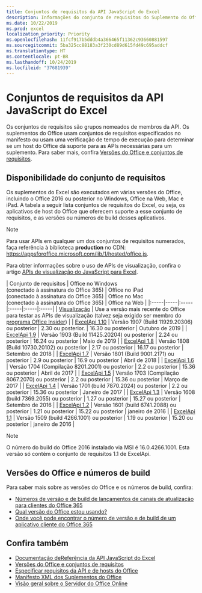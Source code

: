 ```yaml
---
title: Conjuntos de requisitos da API JavaScript do Excel
description: Informações do conjunto de requisitos do Suplemento do Office para Builds do Excel
ms.date: 10/22/2019
ms.prod: excel
localization_priority: Priority
ms.openlocfilehash: 11fcf917b5dddb4a366465f11362c93660881597
ms.sourcegitcommit: 5ba325cc88183a3f230cd89d615fd49c695addcf
ms.translationtype: HT
ms.contentlocale: pt-BR
ms.lasthandoff: 10/24/2019
ms.locfileid: "37681939"
---
```

# <a name="excel-javascript-api-requirement-sets"></a>Conjuntos de requisitos da API JavaScript do Excel

Os conjuntos de requisitos são grupos nomeados de membros da API. Os suplementos do Office usam conjuntos de requisitos especificados no manifesto ou usam uma verificação de tempo de execução para determinar se um host do Office dá suporte para as APIs necessárias para um suplemento. Para saber mais, confira [Versões do Office e conjuntos de requisitos](/office/dev/add-ins/develop/office-versions-and-requirement-sets).

## <a name="requirement-set-availability"></a>Disponibilidade do conjunto de requisitos

Os suplementos do Excel são executados em várias versões do Office, incluindo o Office 2016 ou posterior no Windows, Office na Web, Mac e iPad. A tabela a seguir lista conjuntos de requisitos do Excel, ou seja, os aplicativos de host do Office que oferecem suporte a esse conjunto de requisitos, e as versões ou números de build desses aplicativos.

> [!NOTE]
> Para usar APIs em qualquer um dos conjuntos de requisitos numerados, faça referência à biblioteca **production** no CDN: https://appsforoffice.microsoft.com/lib/1/hosted/office.js.
>
> Para obter informações sobre o uso de APIs de visualização, confira o artigo [APIs de visualização do JavaScript para Excel](./excel-preview-apis.md).

|  Conjunto de requisitos  |  Office no Windows<br>(conectado à assinatura do Office 365)  |  Office no iPad<br>(conectado à assinatura do Office 365)  |  Office no Mac<br>(conectado à assinatura do Office 365)  | Office na Web |
|:-----|-----|:-----|:-----|:-----|:-----|
| [Visualização](excel-preview-apis.md)  | Use a versão mais recente do Office para testar as APIs de visualização (talvez seja exigido ser membro do [programa Office Insider](https://products.office.com/office-insider)) |
| [ExcelApi 1.10](excel-api-1-10-requirement-set.md) | Versão 1907 (Build 11929.20306) ou posterior | 2.30 ou posterior. | 16.30 ou posterior | Outubro de 2019 |
| [ExcelApi 1.9](excel-api-1-9-requirement-set.md)  | Versão 1903 (Build 11425.20204) ou posterior | 2.24 ou posterior | 16.24 ou posterior | Maio de 2019 |
| [ExcelApi 1.8](excel-api-1-8-requirement-set.md)  | Versão 1808 (Build 10730.20102) ou posterior | 2.17 ou posterior | 16.17 ou posterior | Setembro de 2018 |
| [ExcelApi 1.7](excel-api-1-7-requirement-set.md)  | Versão 1801 (Build 9001.2171) ou posterior   | 2.9 ou posterior  | 16.9 ou posterior  | Abril de 2018 |
| [ExcelApi 1.6](excel-api-1-6-requirement-set.md)  | Versão 1704 (Compilação 8201.2001) ou posterior   | 2.2 ou posterior  | 15.36 ou posterior | Abril de 2017 |
| [ExcelApi 1.5](excel-api-1-5-requirement-set.md)  | Versão 1703 (Compilação 8067.2070) ou posterior   | 2.2 ou posterior  | 15.36 ou posterior | Março de 2017 |
| [ExcelApi 1.4](excel-api-1-4-requirement-set.md)  | Versão 1701 (build 7870.2024) ou posterior   | 2.2 ou posterior  | 15.36 ou posterior | Janeiro de 2017 |
| [ExcelApi 1.3](excel-api-1-3-requirement-set.md)  | Versão 1608 (build 7369.2055) ou posterior   | 1.27 ou posterior | 15.27 ou posterior | Setembro de 2016 |
| [ExcelApi 1.2](excel-api-1-2-requirement-set.md)  | Versão 1601 (build 6741.2088) ou posterior   | 1.21 ou posterior | 15.22 ou posterior | janeiro de 2016 |
| [ExcelApi 1.1](excel-api-1-1-requirement-set.md)  | Versão 1509 (build 4266.1001) ou posterior   | 1.19 ou posterior | 15.20 ou posterior | janeiro de 2016 |

> [!NOTE]
> O número do build do Office 2016 instalado via MSI é 16.0.4266.1001. Esta versão só contém o conjunto de requisitos 1.1 de ExcelApi.

## <a name="office-versions-and-build-numbers"></a>Versões do Office e números de build

Para saber mais sobre as versões do Office e os números de build, confira:

- 
  [Números de versão e de build de lançamentos de canais de atualização para clientes do Office 365](https://support.office.com/article/version-and-build-numbers-of-update-channel-releases-ae942449-1fca-4484-898b-a933ea23def7)
- [Qual versão do Office estou usando?](https://support.office.com/article/What-version-of-Office-am-I-using-932788b8-a3ce-44bf-bb09-e334518b8b19)
- 
  [Onde você pode encontrar o número de versão e de build de um aplicativo cliente do Office 365](https://support.office.com/article/version-and-build-numbers-of-update-channel-releases-ae942449-1fca-4484-898b-a933ea23def7)

## <a name="see-also"></a>Confira também

- [Documentação deReferência da API JavaScript do Excel](/javascript/api/excel)
- [Versões do Office e conjuntos de requisitos](/office/dev/add-ins/develop/office-versions-and-requirement-sets)
- [Especificar requisitos da API e de hosts do Office](/office/dev/add-ins/develop/specify-office-hosts-and-api-requirements)
- [Manifesto XML dos Suplementos do Office](/office/dev/add-ins/develop/add-in-manifests)
- [Visão geral sobre o Servidor do Office Online](/officeonlineserver/office-online-server-overview)
